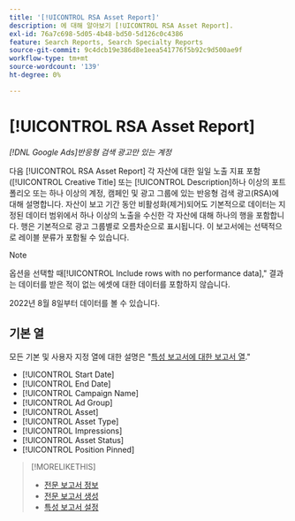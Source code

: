 ```yaml
---
title: '[!UICONTROL RSA Asset Report]'
description: 에 대해 알아보기 [!UICONTROL RSA Asset Report].
exl-id: 76a7c698-5d05-4b48-bd50-5d126c0c4386
feature: Search Reports, Search Specialty Reports
source-git-commit: 9c4dcb19e386d8e1eea541776f5b92c9d500ae9f
workflow-type: tm+mt
source-wordcount: '139'
ht-degree: 0%

---
```


# [!UICONTROL RSA Asset Report]

*[!DNL Google Ads]반응형 검색 광고만 있는 계정*

다음 [!UICONTROL RSA Asset Report] 각 자산에 대한 일일 노출 지표 포함([!UICONTROL Creative Title] 또는 [!UICONTROL Description]하나 이상의 포트폴리오 또는 하나 이상의 계정, 캠페인 및 광고 그룹에 있는 반응형 검색 광고(RSA)에 대해 설명합니다. 자산이 보고 기간 동안 비활성화(제거)되어도 기본적으로 데이터는 지정된 데이터 범위에서 하나 이상의 노출을 수신한 각 자산에 대해 하나의 행을 포함합니다. 행은 기본적으로 광고 그룹별로 오름차순으로 표시됩니다. 이 보고서에는 선택적으로 레이블 분류가 포함될 수 있습니다.

>[!NOTE]
>
>옵션을 선택할 때[!UICONTROL Include rows with no performance data],&quot; 결과는 데이터를 받은 적이 없는 에셋에 대한 데이터를 포함하지 않습니다.

2022년 8월 8일부터 데이터를 볼 수 있습니다.<!-- Later: You can view data for the previous 36 months. -->

## 기본 열

모든 기본 및 사용자 지정 열에 대한 설명은 &quot;[특성 보고서에 대한 보고서 열](specialty-report-columns.md).&quot;

* [!UICONTROL Start Date]
* [!UICONTROL End Date]
* [!UICONTROL Campaign Name]
* [!UICONTROL Ad Group]
* [!UICONTROL Asset]
* [!UICONTROL Asset Type]
* [!UICONTROL Impressions]
* [!UICONTROL Asset Status]
* [!UICONTROL Position Pinned]

>[!MORELIKETHIS]
>
>* [전문 보고서 정보](specialty-report-about.md)
>* [전문 보고서 생성](specialty-report-generate.md)
>* [특성 보고서 설정](specialty-report-settings.md)
